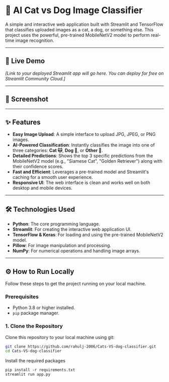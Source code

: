 # 🐾 AI Cat vs Dog Image Classifier

A simple and interactive web application built with Streamlit and TensorFlow that classifies uploaded images as a cat, a dog, or something else. This project uses the powerful, pre-trained MobileNetV2 model to perform real-time image recognition.

---

## 🚀 Live Demo

*[Link to your deployed Streamlit app will go here. You can deploy for free on Streamlit Community Cloud.]*

---

## 📸 Screenshot



---

## ✨ Features

* **Easy Image Upload**: A simple interface to upload JPG, JPEG, or PNG images.
* **AI-Powered Classification**: Instantly classifies the image into one of three categories: **Cat 🐱**, **Dog 🐶**, or **Other 🐾**.
* **Detailed Predictions**: Shows the top 3 specific predictions from the MobileNetV2 model (e.g., "Siamese Cat", "Golden Retriever") along with their confidence scores.
* **Fast and Efficient**: Leverages a pre-trained model and Streamlit's caching for a smooth user experience.
* **Responsive UI**: The web interface is clean and works well on both desktop and mobile devices.

---

## 🛠️ Technologies Used

* **Python**: The core programming language.
* **Streamlit**: For creating the interactive web application UI.
* **TensorFlow & Keras**: For loading and using the pre-trained MobileNetV2 model.
* **Pillow**: For image manipulation and processing.
* **NumPy**: For numerical operations and handling image arrays.

---

## ⚙️ How to Run Locally

Follow these steps to get the project running on your local machine.

### Prerequisites

* Python 3.8 or higher installed.
* `pip` package manager.

### 1. Clone the Repository

Clone this repository to your local machine using git:

```bash
git clone https://github.com/rahulj-2006/Cats-VS-dog-classifier.git
cd Cats-VS-dog-classifier
```
Install the required packages
```
pip install -r requirements.txt
streamlit run app.py
```



